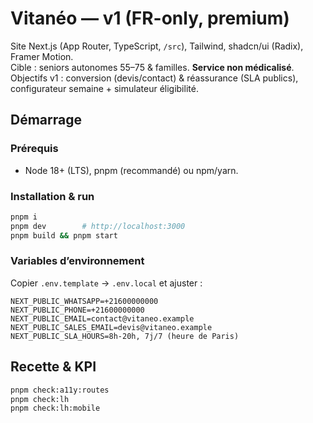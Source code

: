 # Vitanéo — v1 (FR-only, premium)

Site Next.js (App Router, TypeScript, `/src`), Tailwind, shadcn/ui (Radix), Framer Motion.  
Cible : seniors autonomes 55–75 & familles. **Service non médicalisé**.  
Objectifs v1 : conversion (devis/contact) & réassurance (SLA publics), configurateur semaine + simulateur éligibilité.

## Démarrage

### Prérequis
- Node 18+ (LTS), pnpm (recommandé) ou npm/yarn.

### Installation & run
```bash
pnpm i
pnpm dev        # http://localhost:3000
pnpm build && pnpm start
```

### Variables d’environnement
Copier `.env.template` → `.env.local` et ajuster :
```
NEXT_PUBLIC_WHATSAPP=+21600000000
NEXT_PUBLIC_PHONE=+21600000000
NEXT_PUBLIC_EMAIL=contact@vitaneo.example
NEXT_PUBLIC_SALES_EMAIL=devis@vitaneo.example
NEXT_PUBLIC_SLA_HOURS=8h-20h, 7j/7 (heure de Paris)
```

## Recette & KPI
```bash
pnpm check:a11y:routes
pnpm check:lh
pnpm check:lh:mobile
```

